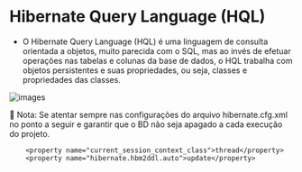 # Hibernate Query Language (HQL)

- O Hibernate Query Language (HQL) é uma linguagem de consulta orientada a objetos, muito parecida com o SQL, mas ao invés de efetuar operações nas tabelas e colunas da base de dados, o HQL trabalha com objetos persistentes e suas propriedades, ou seja, classes e propriedades das classes.


![images](https://user-images.githubusercontent.com/72419533/157236257-607c536c-5eef-484a-83bb-0a334295a4f9.png)

🚨 Nota: Se atentar sempre nas configurações do arquivo hibernate.cfg.xml no ponto a seguir e garantir que o BD não seja apagado a cada execução do projeto.


		<property name="current_session_context_class">thread</property>
		<property name="hibernate.hbm2ddl.auto">update</property>


